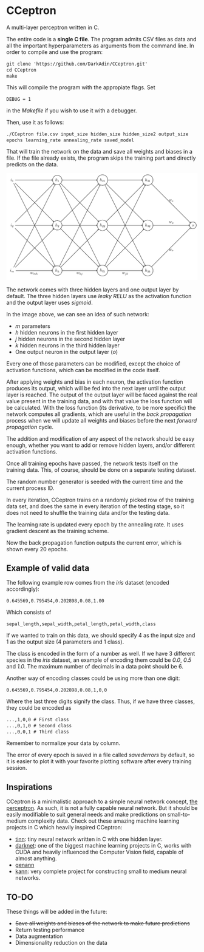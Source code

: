 # CCeptron

A multi-layer perceptron written in C.

The entire code is a **single C file**. The program admits CSV files as data and all the important hyperparameters as arguments from the command line. In order to compile and use the program:

```{language=bash}
git clone 'https://github.com/DarkAdin/CCeptron.git'
cd CCeptron
make
```
This will compile the program with the appropiate flags. Set
```{language=bash}
DEBUG = 1
```
in the *Makefile* if you wish to use it with a debugger.

Then, use it as follows:
```{language=bash}
./CCeptron file.csv input_size hidden_size hidden_size2 output_size epochs learning_rate annealing_rate saved_model
```

That will train the network on the data and save all weights and biases in a file. If the file already exists, the program skips the training part and directly predicts on the data.

![](neuralnetwork.png "Default neural network")

The network comes with three hidden layers and one output layer by default. The three hidden layers use *leaky RELU* as the activation function and the output layer uses *sigmoid*.

In the image above, we can see an idea of such network:

* *m* parameters
* *h* hidden neurons in the first hidden layer
* *j* hidden neurons in the second hidden layer
* *k* hidden neurons in the third hidden layer
* One output neuron in the output layer (*o*)

Every one of those parameters can be modified, except the choice of activation functions, which can be modified in the code itself.

After applying weights and bias in each neuron, the activation function produces its output, which will be fed into the next layer until the output layer is reached. The output of the output layer will be faced against the real value present in the training data, and with that value the loss function will be calculated. With the loss function (its derivative, to be more specific) the network computes all gradients, which are useful in the *back propagation* process when we will update all weights and biases before the next *forward propagation* cycle.

The addition and modification of any aspect of the network should be easy enough, whether you want to add or remove hidden layers, and/or different activation functions.

Once all training epochs have passed, the network tests itself on the training data. This, of course, should be done on a separate testing dataset.

The random number generator is seeded with the current time and the current process ID.

In every iteration, CCeptron trains on a randomly picked row of the training data set, and does the same in every iteration of the testing stage, so it does not need to shuffle the training data and/or the testing data.

The learning rate is updated every epoch by the annealing rate. It uses gradient descent as the training scheme.

Now the back propagation function outputs the current error, which is shown every 20 epochs.

## Example of valid data

The following example row comes from the *iris* dataset (encoded accordingly):

```
0.645569,0.795454,0.202898,0.08,1.00
```

Which consists of

```
sepal_length,sepal_width,petal_length,petal_width,class
```

If we wanted to train on this data, we should specify 4 as the input size and 1 as the output size (4 parameters and 1 class).

The class is encoded in the form of a number as well. If we have 3 different species in the *iris* dataset, an example of encoding them could be *0.0*, *0.5* and *1.0*. The maximum number of decimals in a data point should be 6.

Another way of encoding classes could be using more than one digit:
```
0.645569,0.795454,0.202898,0.08,1,0,0
```
Where the last three digits signify the class. Thus, if we have three classes, they could be encoded as
```
...,1,0,0 # First class
...,0,1,0 # Second class
...,0,0,1 # Third class
```

Remember to normalize your data by column.

The error of every epoch is saved in a file called _savederrors_ by default, so it is easier to plot it with your favorite plotting software after every training session.

## Inspirations

CCeptron is a minimalistic approach to a simple neural network concept, [the perceptron](https://en.wikipedia.org/wiki/Perceptron). As such, it is not a fully capable neural network. But it should be easily modifiable to suit general needs and make predictions on small-to-medium complexity data. Check out these amazing machine learning projects in C which heavily inspired CCeptron:

* [tinn](https://github.com/glouw/tinn): tiny neural network written in C with one hidden layer.
* [darknet](https://github.com/pjreddie/darknet): one of the biggest machine learning projects in C, works with CUDA and heavily influenced the Computer Vision field, capable of almost anything.
* [genann](https://github.com/codeplea/genann)
* [kann](https://github.com/attractivechaos/kann): very complete project for constructing small to medium neural networks.

## TO-DO

These things will be added in the future:

* ~~Save all weights and biases of the network to make future predictions~~
* Return testing performance
* Data augmentation
* Dimensionality reduction on the data
